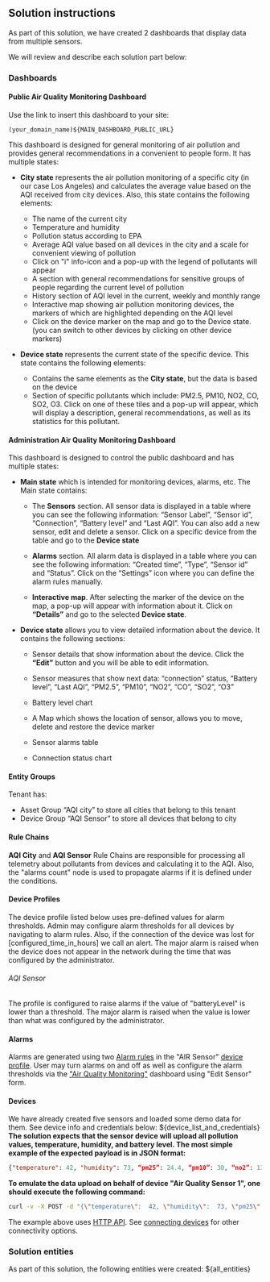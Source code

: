 ## Solution instructions

As part of this solution, we have created 2 dashboards that display data from multiple sensors.

We will review and describe each solution part below:

### Dashboards
#### Public Air Quality Monitoring Dashboard

Use the link to insert this dashboard to your site: 
``` 
(your_domain_name)${MAIN_DASHBOARD_PUBLIC_URL}
``` 

This dashboard is designed for general monitoring of air pollution and provides general recommendations in a convenient to people form. It has multiple states:

- **City state** represents the air pollution monitoring of a specific city (in our case Los Angeles) and calculates the average value based on the AQI received from city devices. Also, this state contains the following elements:
  - The name of the current city
  - Temperature and humidity
  - Pollution status according to EPA
  - Average AQI value based on all devices in the city and a scale for convenient viewing of pollution
  - Click on "i" info-icon and a pop-up with the legend of pollutants will appear
  - A section with general recommendations for sensitive groups of people regarding the current level of pollution
  - History section of AQI level in the current, weekly and monthly range
  - Interactive map showing air pollution monitoring devices, the markers of which are highlighted depending on the AQI level
  - Click on the device marker on the map and go to the Device state. (you can switch to other devices by clicking on other device markers)


- **Device state** represents the current state of the specific device. This state contains the following elements:
  - Contains the same elements as the **City state**, but the data is based on the device
  - Section of specific pollutants which include: PM2.5, PM10, NO2, CO, SO2, O3. 
    Click on one of these tiles and a pop-up will appear, which will display a description, general recommendations, as well as its statistics for this pollutant.

#### Administration Air Quality Monitoring Dashboard

This dashboard is designed to control the public dashboard and has multiple states:

-  **Main state** which is intended for monitoring devices, alarms, etc. The Main state contains:
   - The **Sensors** section. 
    All sensor data is displayed in a table where you can see the following information: “Sensor Label”, “Sensor id”, “Connection”, “Battery level” and “Last AQI”.
    You can also add a new sensor, edit and delete a sensor.
    Click on a specific device from the table and go to the **Device state**

   - **Alarms** section.
    All alarm data is displayed in a table where you can see the following information: “Created time”, “Type”, “Sensor id” and “Status”.
    Click on the “Settings” icon where you can define the alarm rules manually.
    

   - **Interactive map**. After selecting the marker of the device on the map, a pop-up will appear with information about it.
    Click on **“Details”** and go to the selected **Device state**.

- **Device state** allows you to view detailed information about the device. It contains the following sections:
   - Sensor details that show information about the device.
    Click the **“Edit”** button and you will be able to edit information.

   - Sensor measures that show next data: “connection” status, “Battery level”, “Last AQI”, “PM2.5”, “PM10”, “NO2”, “CO”, “SO2”, “O3”
   - Battery level chart
   - A Map which shows the location of sensor, allows you to move, delete and restore the device marker
   - Sensor alarms table 
   - Connection status chart

#### Entity Groups

Tenant has:
- Asset Group “AQI city” to store all cities that belong to this tenant
- Device Group “AQI Sensor” to store all devices that belong to city

#### Rule Chains

**AQI City** and **AQI Sensor** Rule Chains are responsible for processing all telemetry about pollutants from devices and calculating it to the AQI. Also, the "alarms count" node is used to propagate alarms if it is defined under the conditions.

#### Device Profiles

The device profile listed below uses pre-defined values for alarm thresholds. Admin may configure alarm thresholds for all devices by navigating to alarm rules. Also, if the connection of the device was lost for [configured_time_in_hours] we call an alert. The major alarm is raised when the device does not appear in the network during the time that was configured by the administrator.

###### AQI Sensor

The profile is configured to raise alarms if the value of "batteryLevel" is lower than a threshold. The major alarm is raised when the value is lower than what was configured by the administrator.

#### Alarms
Alarms are generated using two <a href="https://thingsboard.io/docs/user-guide/device-profiles/#alarm-rules" target="_blank">Alarm rules</a> in the
"AIR Sensor" <a href="/deviceProfiles" target="_blank">device profile</a>.
User may turn alarms on and off as well as configure the alarm thresholds via the <a href="${MAIN_DASHBOARD_URL}" target="_blank">"Air Quality Monitoring"</a> dashboard using "Edit Sensor" form.


#### Devices

We have already created five sensors and loaded some demo data for them. See device info and credentials below:
${device_list_and_credentials}
**The solution expects that the sensor device will upload all pollution values, temperature, humidity, and battery level. The most simple example of the expected payload is in JSON format:**
```json
{"temperature": 42, "humidity": 73, “pm25”: 24.4, “pm10”: 30, “no2”: 13, “co”: 2.8, “so2”: 7, “o3”: 12, "batteryLevel": 77 }
```


**To emulate the data upload on behalf of device "Air Quality Sensor 1", one should execute the following command:**
```bash
curl -v -X POST -d "{\"temperature\":  42, \"humidity\":  73, \"pm25\":  24.4, \"pm10\":  30, \"no2\":  13, \"co\":  2.8, \"so2\":  7, \"o3\":  12, \"batteryLevel\":  77 }" https://thingsboard.cloud/api/v1/eTCUxcClWs5hgzpnNagC/telemetry --header "Content-Type:application/json"
```

The example above uses <a href="https://thingsboard.io/docs/reference/http-api/#telemetry-upload-api" target="_blank">HTTP API</a>.
See <a href="https://thingsboard.io/docs/getting-started-guides/connectivity/" target="_blank">connecting devices</a> for other connectivity options.

### Solution entities

As part of this solution, the following entities were created:
${all_entities}










<!--
The dashboard has two states. The first public dashboard provides a basic set of widgets for monitoring the city's polluters.
The main widgets are monitoring current AQI and recommendations for sensitive groups of people, displaying a set of specific pollutants, data analytics in the charts, and an interactive map of devices.

You may use the **public dashboard** for:
* Monitoring AQI level by using a dashboard with all the necessary widgets as a level of the city’s AQI, air pollutants, and statistics
* View specific pollutants and their legend
* Get general recommendations to sensitive groups of people on major pollutants
* Get temperature and humidity data
* Observe devices on the interactive map;

Everyone will be able to easily use the public dashboard to place on their own resource and use all the possibilities of this solution for their own needs.

The admin dashboard contains the ability to create, edit, delete and maintain devices and control the alert system. The admin dashboard isn’t available in the main public state.

You may use the **admin dashboard** for:
* Manage air monitoring sensors;
* Supervise and maintain the alert system;
* Observe battery level, connection statuses of the devices.

You may always customize the <a href="#">"Air Quality Monitoring"</a> dashboard using the dashboard development <a href="https://thingsboard.io/docs/user-guide/dashboards/" target="_blank">guide</a>.


### Devices

We have already created five sensors and loaded some demo data for them. See device info and credentials below:
${device_list_and_credentials}

Solution expects that the sensor device will upload "aqi" and all pollution values. 
The most simple example of the expected payload is in JSON format:
```json
{"temperature": 42, "humidity": 73, "aqi": 77, “PM 2.5”: 24.4, “PM 10”: 30, “NO2”: 13, “CO”: 2.8, “SO2”: 7, “O3”: 12}{:copy-code}
```

To emulate the data upload on behalf of device "Air Quality Sensor 1", one should execute the following command:

```bash
curl -v -X POST -d "{\"temperature\":  42, \"humidity\":  73, \"PM 2.5\":  24.4, \"PM 10\":  30, \"NO2\":  13, \"CO\":  2.8, \"SO2\":  7, \"O3\":  12}" ${BASE_URL}/api/v1/${Sensor T1ACCESS_TOKEN}/telemetry --header "Content-Type:application/json"{:copy-code}
```

The example above uses <a href="https://thingsboard.io/docs/reference/http-api/#telemetry-upload-api" target="_blank">HTTP API</a>.
See <a href="https://thingsboard.io/docs/getting-started-guides/connectivity/" target="_blank">connecting devices</a> for other connectivity options.

### Alarms

Alarms are generated using two <a href="https://thingsboard.io/docs/user-guide/device-profiles/#alarm-rules" target="_blank">Alarm rules</a> in the
"AIR Sensor" <a href="/deviceProfiles" target="_blank">device profile</a>.
User may turn alarms on and off as well as configure the alarm thresholds via the <a href="${MAIN_DASHBOARD_URL}" target="_blank">"Air Quality Monitoring"</a> dashboard using "Edit Sensor" form.

### Customers

"Sensor 1" is assigned to a newly created customer "Customer D".
You may notice that "Customer D" has two users, and the <a href="${MAIN_DASHBOARD_URL}" target="_blank">"Air Quality Monitoring"</a> dashboard is accessible for those users.
You may create more Customers and more Users via administration UI.

${user_list}

### Solution entities

As part of this solution, the following entities were created:

${all_entities}

-->